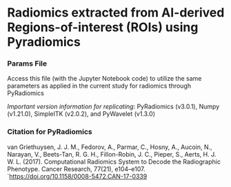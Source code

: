 # Radiomics extracted from AI-derived Regions-of-interest (ROIs) using Pyradiomics

### Params File
Access this file (with the Jupyter Notebook code) to utilize the same parameters as applied in the current study for radiomics through PyRadiomics

_Important version information for replicating_: PyRadiomics (v3.0.1), Numpy (v1.21.0), SimpleITK (v2.0.2), and PyWavelet (v1.3.0)

### Citation for PyRadiomics
van Griethuysen, J. J. M., Fedorov, A., Parmar, C., Hosny, A., Aucoin, N., Narayan, V., Beets-Tan, R. G. H., Fillon-Robin, J. C., Pieper, S., Aerts, H. J. W. L. (2017). Computational Radiomics System to Decode the Radiographic Phenotype. Cancer Research, 77(21), e104–e107. `https://doi.org/10.1158/0008-5472.CAN-17-0339
